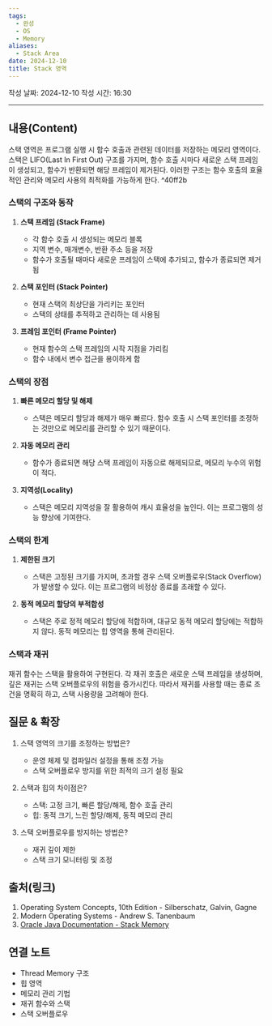 ```yaml
---
tags:
  - 완성
  - OS
  - Memory
aliases:
  - Stack Area
date: 2024-12-10
title: Stack 영역
---
```


작성 날짜: 2024-12-10
작성 시간: 16:30

----

## 내용(Content)

스택 영역은 프로그램 실행 시 함수 호출과 관련된 데이터를 저장하는 메모리 영역이다. 스택은 LIFO(Last In First Out) 구조를 가지며, 함수 호출 시마다 새로운 스택 프레임이 생성되고, 함수가 반환되면 해당 프레임이 제거된다. 이러한 구조는 함수 호출의 효율적인 관리와 메모리 사용의 최적화를 가능하게 한다. ^40ff2b

### 스택의 구조와 동작

1. **스택 프레임 (Stack Frame)**
   - 각 함수 호출 시 생성되는 메모리 블록
   - 지역 변수, 매개변수, 반환 주소 등을 저장
   - 함수가 호출될 때마다 새로운 프레임이 스택에 추가되고, 함수가 종료되면 제거됨

2. **스택 포인터 (Stack Pointer)**
   - 현재 스택의 최상단을 가리키는 포인터
   - 스택의 상태를 추적하고 관리하는 데 사용됨

3. **프레임 포인터 (Frame Pointer)**
   - 현재 함수의 스택 프레임의 시작 지점을 가리킴
   - 함수 내에서 변수 접근을 용이하게 함

### 스택의 장점

1. **빠른 메모리 할당 및 해제**
   - 스택은 메모리 할당과 해제가 매우 빠르다. 함수 호출 시 스택 포인터를 조정하는 것만으로 메모리를 관리할 수 있기 때문이다.

2. **자동 메모리 관리**
   - 함수가 종료되면 해당 스택 프레임이 자동으로 해제되므로, 메모리 누수의 위험이 적다.

3. **지역성(Locality)**
   - 스택은 메모리 지역성을 잘 활용하여 캐시 효율성을 높인다. 이는 프로그램의 성능 향상에 기여한다.

### 스택의 한계

1. **제한된 크기**
   - 스택은 고정된 크기를 가지며, 초과할 경우 스택 오버플로우(Stack Overflow)가 발생할 수 있다. 이는 프로그램의 비정상 종료를 초래할 수 있다.

2. **동적 메모리 할당의 부적합성**
   - 스택은 주로 정적 메모리 할당에 적합하며, 대규모 동적 메모리 할당에는 적합하지 않다. 동적 메모리는 힙 영역을 통해 관리된다.

### 스택과 재귀

재귀 함수는 스택을 활용하여 구현된다. 각 재귀 호출은 새로운 스택 프레임을 생성하며, 깊은 재귀는 스택 오버플로우의 위험을 증가시킨다. 따라서 재귀를 사용할 때는 종료 조건을 명확히 하고, 스택 사용량을 고려해야 한다.

## 질문 & 확장

1. 스택 영역의 크기를 조정하는 방법은?
   - 운영 체제 및 컴파일러 설정을 통해 조정 가능
   - 스택 오버플로우 방지를 위한 최적의 크기 설정 필요

2. 스택과 힙의 차이점은?
   - 스택: 고정 크기, 빠른 할당/해제, 함수 호출 관리
   - 힙: 동적 크기, 느린 할당/해제, 동적 메모리 관리

3. 스택 오버플로우를 방지하는 방법은?
   - 재귀 깊이 제한
   - 스택 크기 모니터링 및 조정

## 출처(링크)

1. Operating System Concepts, 10th Edition - Silberschatz, Galvin, Gagne
2. Modern Operating Systems - Andrew S. Tanenbaum
3. [Oracle Java Documentation - Stack Memory](https://docs.oracle.com/javase/tutorial/java/nutsandbolts/variables.html)

## 연결 노트

- Thread Memory 구조
- 힙 영역
- 메모리 관리 기법
- 재귀 함수와 스택
- 스택 오버플로우










